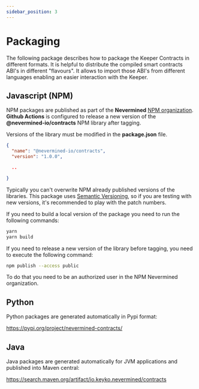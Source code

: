 ```yaml
---
sidebar_position: 3
---
```



# Packaging

The following package describes how to package the Keeper Contracts in different formats.
It is helpful to distribute the compiled smart contracts ABI's in different "flavours".
It allows to import those ABI's from different languages enabling an easier interaction with the Keeper.

## Javascript (NPM)

NPM packages are published as part of the **Nevermined** [NPM organization](https://www.npmjs.com/org/nevermined-io).
**Github Actions** is configured to release a new version of the **@nevermined-io/contracts** NPM library after tagging.

Versions of the library must be modified in the **package.json** file.

```json
{
  "name": "@nevermined-io/contracts",
  "version": "1.0.0",

  ..

}
```

Typically you can't overwrite NPM already published versions of the libraries.
This package uses [Semantic Versioning](https://semver.org/), so if you are testing with new versions, it's recommended to play with the patch numbers.



If you need to build a local version of the package you need to run the following commands:

```bash
yarn
yarn build
```

If you need to release a new version of the library before tagging, you need to execute the following command:
```bash
npm publish --access public
```

To do that you need to be an authorized user in the NPM Nevermined organization.


## Python

Python packages are generated automatically in Pypi format:

https://pypi.org/project/nevermined-contracts/


## Java

Java packages are generated automatically for JVM applications and published into Maven central:

https://search.maven.org/artifact/io.keyko.nevermined/contracts
